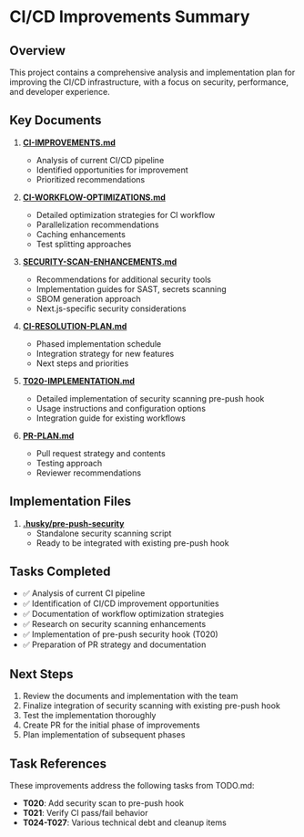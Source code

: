 # CI/CD Improvements Summary

## Overview

This project contains a comprehensive analysis and implementation plan for improving the CI/CD infrastructure, with a focus on security, performance, and developer experience.

## Key Documents

1. **[CI-IMPROVEMENTS.md](./CI-IMPROVEMENTS.md)**

   - Analysis of current CI/CD pipeline
   - Identified opportunities for improvement
   - Prioritized recommendations

2. **[CI-WORKFLOW-OPTIMIZATIONS.md](./CI-WORKFLOW-OPTIMIZATIONS.md)**

   - Detailed optimization strategies for CI workflow
   - Parallelization recommendations
   - Caching enhancements
   - Test splitting approaches

3. **[SECURITY-SCAN-ENHANCEMENTS.md](./SECURITY-SCAN-ENHANCEMENTS.md)**

   - Recommendations for additional security tools
   - Implementation guides for SAST, secrets scanning
   - SBOM generation approach
   - Next.js-specific security considerations

4. **[CI-RESOLUTION-PLAN.md](./CI-RESOLUTION-PLAN.md)**

   - Phased implementation schedule
   - Integration strategy for new features
   - Next steps and priorities

5. **[T020-IMPLEMENTATION.md](./T020-IMPLEMENTATION.md)**

   - Detailed implementation of security scanning pre-push hook
   - Usage instructions and configuration options
   - Integration guide for existing workflows

6. **[PR-PLAN.md](./PR-PLAN.md)**
   - Pull request strategy and contents
   - Testing approach
   - Reviewer recommendations

## Implementation Files

1. **[.husky/pre-push-security](./.husky/pre-push-security)**
   - Standalone security scanning script
   - Ready to be integrated with existing pre-push hook

## Tasks Completed

- ✅ Analysis of current CI pipeline
- ✅ Identification of CI/CD improvement opportunities
- ✅ Documentation of workflow optimization strategies
- ✅ Research on security scanning enhancements
- ✅ Implementation of pre-push security hook (T020)
- ✅ Preparation of PR strategy and documentation

## Next Steps

1. Review the documents and implementation with the team
2. Finalize integration of security scanning with existing pre-push hook
3. Test the implementation thoroughly
4. Create PR for the initial phase of improvements
5. Plan implementation of subsequent phases

## Task References

These improvements address the following tasks from TODO.md:

- **T020**: Add security scan to pre-push hook
- **T021**: Verify CI pass/fail behavior
- **T024-T027**: Various technical debt and cleanup items
